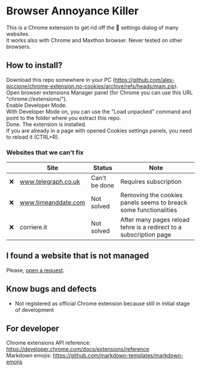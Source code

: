 # Browser Annoyance Killer

This is a Chrome extension to get rid off the :cookie: settings dialog of many websites.  
It works also with Chrome and  Maxthon browser. Never tested on other browsers.  

## How to install?

Download this repo somewhere in your PC (<https://github.com/alex-piccione/chrome-extension.no-cookies/archive/refs/heads/main.zip>).  
Open browser extensions Manager panel (for Chrome you can use this URL "chrome://extensions/").  
Enable Developer Mode.  
With Developer Mode on, you can use the "Load unpacked" command and point to the folder where you extract this repo.  
Done. The extension is installed.  
If you are already in a page with opened Cookies settings panels, you need to reload it (CTRL+R).
  
### Websites that we can't fix

|     | Site                | Status        | Note                                                               |
| --- | ------------------- | ------------- | ------------------------------------------------------------------ |
| :x: | www.telegraph.co.uk | Can't be done | Requires subscription                                              |
| :x: | www.timeanddate.com | Not solved    | Removing the cookies panels seems to breack some functionalities   |
| :x: | corriere.it         | Not solved    | After many pages reload tehre is a redirect to a subscription page |

## I found a website that is not managed

Please, [open a request](https://github.com/alex-piccione/chrome-extension.no-cookies/issues/new?title=Suggest%20of%20website%20to%20manage&body=Hi,%20I%27d%20like%20that%20this%20extension%20manage%20this%20website:%20...%20Thank%20you.).

## Know bugs and defects

- Not registered as official Chrome extension because still in initial stage of development

## For developer

Chrome extensions API reference: https://developer.chrome.com/docs/extensions/reference  
Markdown emojis: https://github.com/markdown-templates/markdown-emojis
